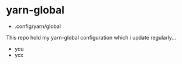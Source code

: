 # yarn-global

- .config/yarn/global

This repo hold my yarn-global configuration which i update regularly...

- ycu
- ycx




